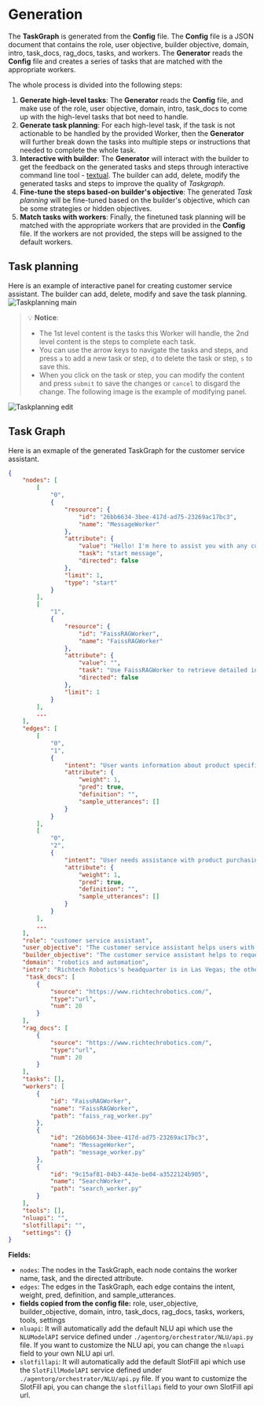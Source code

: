 # Generation

The **TaskGraph** is generated from the **Config** file. The **Config** file is a JSON document that contains the role, user objective, builder objective, domain, intro, task_docs, rag_docs, tasks, and workers. The **Generator** reads the **Config** file and creates a series of tasks that are matched with the appropriate workers.

The whole process is divided into the following steps:

1. **Generate high-level tasks**: The **Generator** reads the **Config** file, and make use of the role, user objective, domain, intro, task_docs to come up with the high-level tasks that bot need to handle.
2. **Generate task planning**: For each high-level task, if the task is not actionable to be handled by the provided Worker, then the **Generator** will further break down the tasks into multiple steps or instructions that needed to complete the whole task.
3. **Interactive with builder**: The **Generator** will interact with the builder to get the feedback on the generated tasks and steps through interactive command line tool - [textual](https://textual.textualize.io/). The builder can add, delete, modify the generated tasks and steps to improve the quality of *Taskgraph*.
4. **Fine-tune the steps based-on builder's objective**: The generated *Task planning* will be fine-tuned based on the builder's objective, which can be some strategies or hidden objectives.
5. **Match tasks with workers**: Finally, the finetuned task planning will be matched with the appropriate workers that are provided in the **Config** file. If the workers are not provided, the steps will be assigned to the default workers.

## Task planning

Here is an example of interactive panel for creating customer service assistant. The builder can add, delete, modify and save the task planning.
![Taskplanning main](./images/taskplanning_main.png)
> :bulb: **Notice**:
>
> * The 1st level content is the tasks this Worker will handle, the 2nd level content is the steps to complete each task.
> * You can use the arrow keys to navigate the tasks and steps, and press `a` to add a new task or step, `d` to delete the task or step, `s` to save this.
> * When you click on the task or step, you can modify the content and press `submit` to save the changes or `cancel` to disgard the change. The following image is the example of modifying panel.

![Taskplanning edit](./images/taskplanning_edit.png)

## Task Graph

Here is an exmaple of the generated TaskGraph for the customer service assistant.

```json
{
    "nodes": [
        [
            "0",
            {
                "resource": {
                    "id": "26bb6634-3bee-417d-ad75-23269ac17bc3",
                    "name": "MessageWorker"
                },
                "attribute": {
                    "value": "Hello! I'm here to assist you with any customer service inquiries you may have. Whether you need information about our products, services, or policies, or if you need help with any issues or transactions, feel free to ask. How can I assist you today?",
                    "task": "start message",
                    "directed": false
                },
                "limit": 1,
                "type": "start"
            }
        ],
        [
            "1",
            {
                "resource": {
                    "id": "FaissRAGWorker",
                    "name": "FaissRAGWorker"
                },
                "attribute": {
                    "value": "",
                    "task": "Use FaissRAGWorker to retrieve detailed information from the company's internal documentation about Richtech Robotics' products relevant to the user's needs.",
                    "directed": false
                },
                "limit": 1
            }
        ],
        ...
    ],
    "edges": [
        [
            "0",
            "1",
            {
                "intent": "User wants information about product specifications and features",
                "attribute": {
                    "weight": 1,
                    "pred": true,
                    "definition": "",
                    "sample_utterances": []
                }
            }
        ],
        [
            "0",
            "2",
            {
                "intent": "User needs assistance with product purchasing or rental",
                "attribute": {
                    "weight": 1,
                    "pred": true,
                    "definition": "",
                    "sample_utterances": []
                }
            }
        ],
        ...
    ],
    "role": "customer service assistant",
    "user_objective": "The customer service assistant helps users with customer service inquiries. It can provide information about products, services, and policies, as well as help users resolve issues and complete transactions.",
    "builder_objective": "The customer service assistant helps to request customer's contact information.",
    "domain": "robotics and automation",
    "intro": "Richtech Robotics's headquarter is in Las Vegas; the other office is in Austin. Richtech Robotics provide worker robots (ADAM, ARM, ACE), delivery robots (Matradee, Matradee X, Matradee L, Richie), cleaning robots (DUST-E SX, DUST-E MX) and multipurpose robots (skylark). Their products are intended for business purposes, but not for home purpose; the ADAM robot is available for purchase and rental for multiple purposes. This robot bartender makes tea, coffee and cocktails. Richtech Robotics also operate the world's first robot milk tea shop, ClouTea, in Las Vegas (www.cloutea.com), where all milk tea beverages are prepared by the ADAM robot. The delivery time will be one month for the delivery robot, 2 weeks for standard ADAM, and two months for commercial cleaning robot. ",
     "task_docs": [
        {
            "source": "https://www.richtechrobotics.com/",
            "type":"url",
            "num": 20
        }
    ],
    "rag_docs": [
        {
            "source": "https://www.richtechrobotics.com/",
            "type":"url",
            "num": 20
        }
    ],
    "tasks": [],
    "workers": [
        {
            "id": "FaissRAGWorker",
            "name": "FaissRAGWorker",
            "path": "faiss_rag_worker.py"
        },
        {
            "id": "26bb6634-3bee-417d-ad75-23269ac17bc3",
            "name": "MessageWorker",
            "path": "message_worker.py"
        },
        {
            "id": "9c15af81-04b3-443e-be04-a3522124b905",
            "name": "SearchWorker",
            "path": "search_worker.py"
        }
    ],
    "tools": [],
    "nluapi": "",
    "slotfillapi": "",
    "settings": {}
}
```

**Fields:**

* `nodes`: The nodes in the TaskGraph, each node contains the worker name, task, and the directed attribute.
* `edges`: The edges in the TaskGraph, each edge contains the intent, weight, pred, definition, and sample_utterances.
* **fields copied from the config file:** role, user_objective, builder_objective, domain, intro, task_docs, rag_docs, tasks, workers, tools, settings
* `nluapi`: It will automatically add the default NLU api which use the `NLUModelAPI` service defined under `./agentorg/orchestrator/NLU/api.py` file. If you want to customize the NLU api, you can change the `nluapi` field to your own NLU api url.
* `slotfillapi`: It will automatically add the default SlotFill api which use the `SlotFillModelAPI` service defined under `./agentorg/orchestrator/NLU/api.py` file. If you want to customize the SlotFill api, you can change the `slotfillapi` field to your own SlotFill api url.
